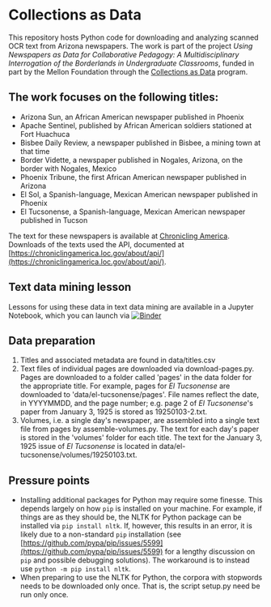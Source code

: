 # Collections as Data

This repository hosts Python code for downloading and analyzing scanned OCR text from Arizona newspapers. The work is part of the project _Using Newspapers as Data for Collaborative Pedagogy: A Multidisciplinary Interrogation of the Borderlands in Undergraduate Classrooms_, funded in part by the Mellon Foundation through the [Collections as Data](https://collectionsasdata.github.io/part2whole/) program.

## The work focuses on the following titles:
+ Arizona Sun, an African American newspaper published in Phoenix
+ Apache Sentinel, published by African American soldiers stationed at Fort Huachuca
+ Bisbee Daily Review, a newspaper published in Bisbee, a mining town at that time
+ Border Vidette, a newspaper published in Nogales, Arizona, on the border with Nogales, Mexico
+ Phoenix Tribune, the first African American newspaper published in Arizona
+ El Sol, a Spanish-language, Mexican American newspaper published in Phoenix
+ El Tucsonense, a Spanish-language, Mexican American newspaper published in Tucson

The text for these newspapers is available at [Chronicling America](https://chroniclingamerica.loc.gov/newspapers/). Downloads of the texts used the API, documented at [https://chroniclingamerica.loc.gov/about/api/](https://chroniclingamerica.loc.gov/about/api/).

## Text data mining lesson
Lessons for using these data in text data mining are available in a Jupyter Notebook, which you can launch via [![Binder](https://mybinder.org/badge_logo.svg)](https://mybinder.org/v2/gh/jcoliver/dig-coll-borderlands/master)

## Data preparation
1. Titles and associated metadata are found in data/titles.csv
2. Text files of individual pages are downloaded via download-pages.py. Pages are downloaded to a folder called 'pages' in the data folder for the appropriate title. For example, pages for _El Tucsonense_ are downloaded to 'data/el-tucsonense/pages'. File names reflect the date, in YYYYMMDD, and the page number; e.g. page 2 of _El Tucsonense_'s paper from January 3, 1925 is stored as 19250103-2.txt.
3. Volumes, i.e. a single day's newspaper, are assembled into a single text file from pages by assemble-volumes.py. The text for each day's paper is stored in the 'volumes' folder for each title. The text for the January 3, 1925 issue of _El Tucsonense_ is located in data/el-tucsonense/volumes/19250103.txt.

## Pressure points
+ Installing additional packages for Python may require some finesse. This depends largely on how `pip` is installed on your machine. For example, if things are as they should be, the NLTK for Python package can be installed via `pip install nltk`. If, however, this results in an error, it is likely due to a non-standard `pip` installation (see [https://github.com/pypa/pip/issues/5599](https://github.com/pypa/pip/issues/5599) for a lengthy discussion on `pip` and possible debugging solutions). The workaround is to instead use `python -m pip install nltk`.
+ When preparing to use the NLTK for Python, the corpora with stopwords needs to be downloaded only once. That is, the script setup.py need be run only once.